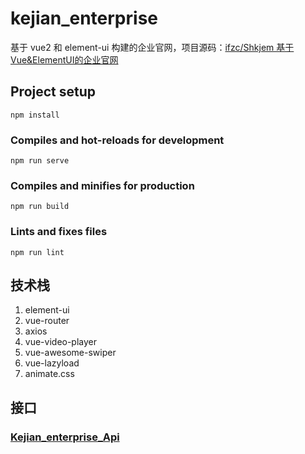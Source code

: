# kejian_enterprise

基于 vue2 和 element-ui 构建的企业官网，项目源码：[ifzc/Shkjem 基于Vue&ElementUI的企业官网](https://github.com/ifzc/Shkjem)

## Project setup
```
npm install
```

### Compiles and hot-reloads for development
```
npm run serve
```

### Compiles and minifies for production
```
npm run build
```

### Lints and fixes files
```
npm run lint
```

## 技术栈

1. element-ui
2. vue-router
3. axios
4. vue-video-player
5. vue-awesome-swiper
6. vue-lazyload
7. animate.css

## 接口

### [Kejian_enterprise_Api](https://github.com/HZhertz/Kejian_enterprise_Api)
